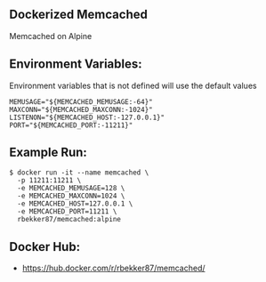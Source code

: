 ## Dockerized Memcached

Memcached on Alpine

## Environment Variables:

Environment variables that is not defined will use the default values

```
MEMUSAGE="${MEMCACHED_MEMUSAGE:-64}"
MAXCONN="${MEMCACHED_MAXCONN:-1024}"
LISTENON="${MEMCACHED_HOST:-127.0.0.1}"
PORT="${MEMCACHED_PORT:-11211}"
```

## Example Run:

```
$ docker run -it --name memcached \
  -p 11211:11211 \
  -e MEMCACHED_MEMUSAGE=128 \
  -e MEMCACHED_MAXCONN=1024 \
  -e MEMCACHED_HOST=127.0.0.1 \
  -e MEMCACHED_PORT=11211 \
  rbekker87/memcached:alpine 
```

## Docker Hub:

- https://hub.docker.com/r/rbekker87/memcached/
